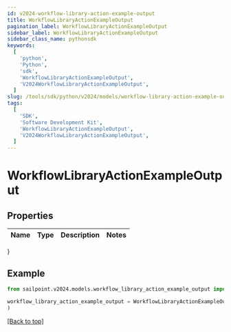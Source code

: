 ```yaml
---
id: v2024-workflow-library-action-example-output
title: WorkflowLibraryActionExampleOutput
pagination_label: WorkflowLibraryActionExampleOutput
sidebar_label: WorkflowLibraryActionExampleOutput
sidebar_class_name: pythonsdk
keywords:
  [
    'python',
    'Python',
    'sdk',
    'WorkflowLibraryActionExampleOutput',
    'V2024WorkflowLibraryActionExampleOutput',
  ]
slug: /tools/sdk/python/v2024/models/workflow-library-action-example-output
tags:
  [
    'SDK',
    'Software Development Kit',
    'WorkflowLibraryActionExampleOutput',
    'V2024WorkflowLibraryActionExampleOutput',
  ]
---
```


# WorkflowLibraryActionExampleOutput

## Properties

| Name | Type | Description | Notes |
| ---- | ---- | ----------- | ----- |

}

## Example

```python
from sailpoint.v2024.models.workflow_library_action_example_output import WorkflowLibraryActionExampleOutput

workflow_library_action_example_output = WorkflowLibraryActionExampleOutput(
)

```

[[Back to top]](#)
